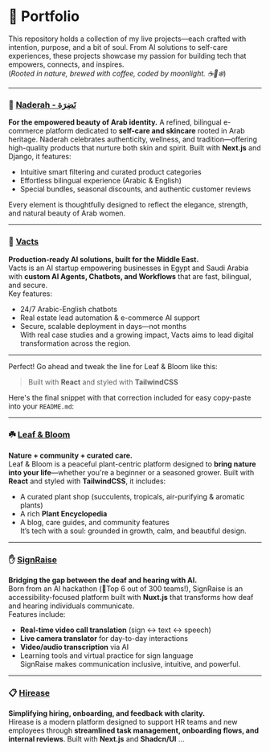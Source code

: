 # 🌿 Portfolio

This repository holds a collection of my live projects—each crafted with intention, purpose, and a bit of soul. From AI solutions to self-care experiences, these projects showcase my passion for building tech that empowers, connects, and inspires.  
(*Rooted in nature, brewed with coffee, coded by moonlight. ☕🌙❄️*)

---

### 🌸 [Naderah - نَضِرَة](https://www.naderah.net/)

**For the empowered beauty of Arab identity.**
A refined, bilingual e-commerce platform dedicated to **self-care and skincare** rooted in Arab heritage. Naderah celebrates authenticity, wellness, and tradition—offering high-quality products that nurture both skin and spirit. Built with **Next.js** and Django, it features:

* Intuitive smart filtering and curated product categories
* Effortless bilingual experience (Arabic & English)
* Special bundles, seasonal discounts, and authentic customer reviews

Every element is thoughtfully designed to reflect the elegance, strength, and natural beauty of Arab women.

---

### 🤖 [Vacts](https://vacts-pi.vercel.app/)  
**Production-ready AI solutions, built for the Middle East.**  
Vacts is an AI startup empowering businesses in Egypt and Saudi Arabia with **custom AI Agents, Chatbots, and Workflows** that are fast, bilingual, and secure.  
Key features:
- 24/7 Arabic-English chatbots  
- Real estate lead automation & e-commerce AI support  
- Secure, scalable deployment in days—not months  
With real case studies and a growing impact, Vacts aims to lead digital transformation across the region.

---

Perfect! Go ahead and tweak the line for Leaf & Bloom like this:

> Built with **React** and styled with **TailwindCSS**

Here's the final snippet with that correction included for easy copy-paste into your `README.md`:

---

### ☘️ [Leaf & Bloom](https://leaf-bloom.vercel.app/)  
**Nature + community + curated care.**  
Leaf & Bloom is a peaceful plant-centric platform designed to **bring nature into your life**—whether you're a beginner or a seasoned grower. Built with **React** and styled with **TailwindCSS**, it includes:
- A curated plant shop (succulents, tropicals, air-purifying & aromatic plants)  
- A rich **Plant Encyclopedia**  
- A blog, care guides, and community features  
It’s tech with a soul: grounded in growth, calm, and beautiful design.

---

### ✋ [SignRaise](https://sign-raisefront.vercel.app/)  
**Bridging the gap between the deaf and hearing with AI.**  
Born from an AI hackathon (🏅Top 6 out of 300 teams!), SignRaise is an accessibility-focused platform built with **Nuxt.js** that transforms how deaf and hearing individuals communicate.  
Features include:
- **Real-time video call translation** (sign ↔️ text ↔️ speech)  
- **Live camera translator** for day-to-day interactions  
- **Video/audio transcription** via AI  
- Learning tools and virtual practice for sign language  
SignRaise makes communication inclusive, intuitive, and powerful.

---

### 📋 [Hirease](https://front-end-steel-five-64.vercel.app/)  
**Simplifying hiring, onboarding, and feedback with clarity.**  
Hirease is a modern platform designed to support HR teams and new employees through **streamlined task management, onboarding flows, and internal reviews**. Built with **Next.js** and **Shadcn/UI**  ...

